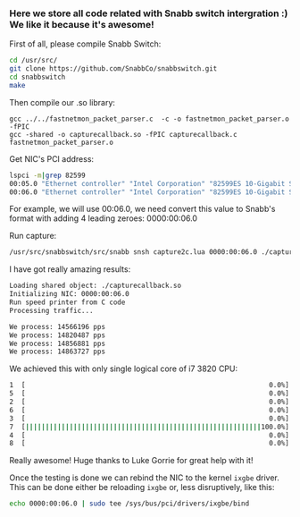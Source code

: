 ### Here we store all code related with Snabb switch intergration :) We like it because it's awesome!

First of all, please compile Snabb Switch:
```bash
cd /usr/src/
git clone https://github.com/SnabbCo/snabbswitch.git
cd snabbswitch
make
```

Then compile our .so library:
```
gcc ../../fastnetmon_packet_parser.c  -c -o fastnetmon_packet_parser.o -fPIC
gcc -shared -o capturecallback.so -fPIC capturecallback.c fastnetmon_packet_parser.o
```

Get NIC's PCI address:
```bash
lspci -m|grep 82599
00:05.0 "Ethernet controller" "Intel Corporation" "82599ES 10-Gigabit SFI/SFP+ Network Connection" -r01 "Intel Corporation" "Ethernet Server Adapter X520-2"
00:06.0 "Ethernet controller" "Intel Corporation" "82599ES 10-Gigabit SFI/SFP+ Network Connection" -r01 "Intel Corporation" "Ethernet Server Adapter X520-2"
```

For example, we will use 00:06.0, we need convert this value to Snabb's format with adding 4 leading zeroes: 0000:00:06.0

Run capture:
```bash
/usr/src/snabbswitch/src/snabb snsh capture2c.lua 0000:00:06.0 ./capturecallback.so
```

I have got really amazing results:
```bash
Loading shared object: ./capturecallback.so
Initializing NIC: 0000:00:06.0
Run speed printer from C code
Processing traffic...

We process: 14566196 pps
We process: 14820487 pps
We process: 14856881 pps
We process: 14863727 pps
```

We achieved this with only single logical core of i7 3820 CPU:
```bash
1  [                                                             0.0%]     
5  [                                                             0.0%]  
2  [                                                             0.0%]     
6  [                                                             0.0%]
3  [                                                             0.0%]     
7  [|||||||||||||||||||||||||||||||||||||||||||||||||||||||||||100.0%]
4  [                                                             0.0%]     
8  [                                                             0.0%]
```

Really awesome! Huge thanks to Luke Gorrie for great help with it!

Once the testing is done we can rebind the NIC to the kernel `ixgbe`
driver. This can be done either be reloading `ixgbe` or, less
disruptively, like this:

```bash
echo 0000:00:06.0 | sudo tee /sys/bus/pci/drivers/ixgbe/bind
```

